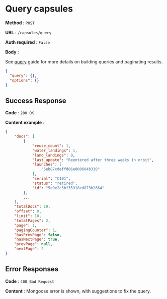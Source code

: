 # Query capsules

**Method** : `POST`

**URL** : `/capsules/query`

**Auth required** : `False`

**Body** :

See [query](../queries) guide for more details on building queries and paginating results.

```json
{
  "query": {},
  "options": {}
}
```

## Success Response

**Code** : `200 OK`

**Content example** :

```json
{
    "docs": [
        {
            "reuse_count": 1,
            "water_landings": 1,
            "land_landings": 0,
            "last_update": "Reentered after three weeks in orbit",
            "launches": [
                "5eb87cdeffd86e000604b330"
            ],
            "serial": "C101",
            "status": "retired",
            "id": "5e9e2c5bf35918ed873b2664"
        },
        ...
    ],
    "totalDocs": 19,
    "offset": 0,
    "limit": 10,
    "totalPages": 2,
    "page": 1,
    "pagingCounter": 1,
    "hasPrevPage": false,
    "hasNextPage": true,
    "prevPage": null,
    "nextPage": 2
}
```

## Error Responses

**Code** : `400 Bad Request`

**Content** : Mongoose error is shown, with suggestions to fix the query.
